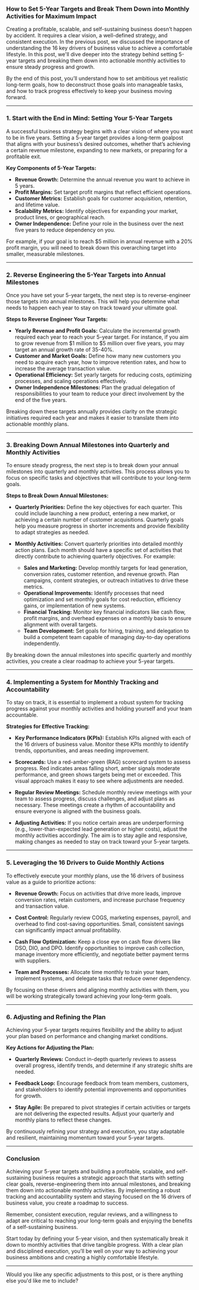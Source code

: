### **How to Set 5-Year Targets and Break Them Down into Monthly Activities for Maximum Impact**

Creating a profitable, scalable, and self-sustaining business doesn’t happen by accident. It requires a clear vision, a well-defined strategy, and consistent execution. In the previous post, we discussed the importance of understanding the 16 key drivers of business value to achieve a comfortable lifestyle. In this post, we'll dive deeper into the strategy behind setting 5-year targets and breaking them down into actionable monthly activities to ensure steady progress and growth.

By the end of this post, you’ll understand how to set ambitious yet realistic long-term goals, how to deconstruct those goals into manageable tasks, and how to track progress effectively to keep your business moving forward.

---

### **1. Start with the End in Mind: Setting Your 5-Year Targets**

A successful business strategy begins with a clear vision of where you want to be in five years. Setting a 5-year target provides a long-term goalpost that aligns with your business’s desired outcomes, whether that’s achieving a certain revenue milestone, expanding to new markets, or preparing for a profitable exit. 

**Key Components of 5-Year Targets:**

- **Revenue Growth:** Determine the annual revenue you want to achieve in 5 years.
- **Profit Margins:** Set target profit margins that reflect efficient operations.
- **Customer Metrics:** Establish goals for customer acquisition, retention, and lifetime value.
- **Scalability Metrics:** Identify objectives for expanding your market, product lines, or geographical reach.
- **Owner Independence:** Define your role in the business over the next five years to reduce dependency on you.

For example, if your goal is to reach $5 million in annual revenue with a 20% profit margin, you will need to break down this overarching target into smaller, measurable milestones.

---

### **2. Reverse Engineering the 5-Year Targets into Annual Milestones**

Once you have set your 5-year targets, the next step is to reverse-engineer those targets into annual milestones. This will help you determine what needs to happen each year to stay on track toward your ultimate goal.

**Steps to Reverse Engineer Your Targets:**

- **Yearly Revenue and Profit Goals:** Calculate the incremental growth required each year to reach your 5-year target. For instance, if you aim to grow revenue from $1 million to $5 million over five years, you may target an annual growth rate of 35-40%.
- **Customer and Market Goals:** Define how many new customers you need to acquire each year, how to improve retention rates, and how to increase the average transaction value.
- **Operational Efficiency:** Set yearly targets for reducing costs, optimizing processes, and scaling operations effectively.
- **Owner Independence Milestones:** Plan the gradual delegation of responsibilities to your team to reduce your direct involvement by the end of the five years.

Breaking down these targets annually provides clarity on the strategic initiatives required each year and makes it easier to translate them into actionable monthly plans.

---

### **3. Breaking Down Annual Milestones into Quarterly and Monthly Activities**

To ensure steady progress, the next step is to break down your annual milestones into quarterly and monthly activities. This process allows you to focus on specific tasks and objectives that will contribute to your long-term goals.

**Steps to Break Down Annual Milestones:**

- **Quarterly Priorities:** Define the key objectives for each quarter. This could include launching a new product, entering a new market, or achieving a certain number of customer acquisitions. Quarterly goals help you measure progress in shorter increments and provide flexibility to adapt strategies as needed.
  
- **Monthly Activities:** Convert quarterly priorities into detailed monthly action plans. Each month should have a specific set of activities that directly contribute to achieving quarterly objectives. For example:
  - **Sales and Marketing:** Develop monthly targets for lead generation, conversion rates, customer retention, and revenue growth. Plan campaigns, content strategies, or outreach initiatives to drive these metrics.
  - **Operational Improvements:** Identify processes that need optimization and set monthly goals for cost reduction, efficiency gains, or implementation of new systems.
  - **Financial Tracking:** Monitor key financial indicators like cash flow, profit margins, and overhead expenses on a monthly basis to ensure alignment with overall targets.
  - **Team Development:** Set goals for hiring, training, and delegation to build a competent team capable of managing day-to-day operations independently.

By breaking down the annual milestones into specific quarterly and monthly activities, you create a clear roadmap to achieve your 5-year targets.

---

### **4. Implementing a System for Monthly Tracking and Accountability**

To stay on track, it is essential to implement a robust system for tracking progress against your monthly activities and holding yourself and your team accountable. 

**Strategies for Effective Tracking:**

- **Key Performance Indicators (KPIs):** Establish KPIs aligned with each of the 16 drivers of business value. Monitor these KPIs monthly to identify trends, opportunities, and areas needing improvement.
  
- **Scorecards:** Use a red-amber-green (RAG) scorecard system to assess progress. Red indicates areas falling short, amber signals moderate performance, and green shows targets being met or exceeded. This visual approach makes it easy to see where adjustments are needed.
  
- **Regular Review Meetings:** Schedule monthly review meetings with your team to assess progress, discuss challenges, and adjust plans as necessary. These meetings create a rhythm of accountability and ensure everyone is aligned with the business goals.

- **Adjusting Activities:** If you notice certain areas are underperforming (e.g., lower-than-expected lead generation or higher costs), adjust the monthly activities accordingly. The aim is to stay agile and responsive, making changes as needed to stay on track toward your 5-year targets.

---

### **5. Leveraging the 16 Drivers to Guide Monthly Actions**

To effectively execute your monthly plans, use the 16 drivers of business value as a guide to prioritize actions:

- **Revenue Growth:** Focus on activities that drive more leads, improve conversion rates, retain customers, and increase purchase frequency and transaction value.
  
- **Cost Control:** Regularly review COGS, marketing expenses, payroll, and overhead to find cost-saving opportunities. Small, consistent savings can significantly impact annual profitability.

- **Cash Flow Optimization:** Keep a close eye on cash flow drivers like DSO, DIO, and DPO. Identify opportunities to improve cash collection, manage inventory more efficiently, and negotiate better payment terms with suppliers.

- **Team and Processes:** Allocate time monthly to train your team, implement systems, and delegate tasks that reduce owner dependency.

By focusing on these drivers and aligning monthly activities with them, you will be working strategically toward achieving your long-term goals.

---

### **6. Adjusting and Refining the Plan**

Achieving your 5-year targets requires flexibility and the ability to adjust your plan based on performance and changing market conditions.

**Key Actions for Adjusting the Plan:**

- **Quarterly Reviews:** Conduct in-depth quarterly reviews to assess overall progress, identify trends, and determine if any strategic shifts are needed.
  
- **Feedback Loop:** Encourage feedback from team members, customers, and stakeholders to identify potential improvements and opportunities for growth.

- **Stay Agile:** Be prepared to pivot strategies if certain activities or targets are not delivering the expected results. Adjust your quarterly and monthly plans to reflect these changes.

By continuously refining your strategy and execution, you stay adaptable and resilient, maintaining momentum toward your 5-year targets.

---

### **Conclusion**

Achieving your 5-year targets and building a profitable, scalable, and self-sustaining business requires a strategic approach that starts with setting clear goals, reverse-engineering them into annual milestones, and breaking them down into actionable monthly activities. By implementing a robust tracking and accountability system and staying focused on the 16 drivers of business value, you create a roadmap to success.

Remember, consistent execution, regular reviews, and a willingness to adapt are critical to reaching your long-term goals and enjoying the benefits of a self-sustaining business.

Start today by defining your 5-year vision, and then systematically break it down to monthly activities that drive tangible progress. With a clear plan and disciplined execution, you’ll be well on your way to achieving your business ambitions and creating a highly comfortable lifestyle.

---

Would you like any specific adjustments to this post, or is there anything else you'd like me to include?